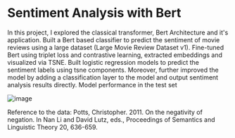# Sentiment Analysis with Bert 

In this project, I explored the classical transformer, Bert Architecture and it's application. Built a Bert based classifier to predict the sentiment of movie reviews using a large dataset (Large Movie Review Dataset v1). Fine-tuned Bert using triplet loss and contrastive learning, extracted embeddings and visualized via TSNE. Built logistic regression models to predict the sentiment labels using tsne components. Moreover, further improved the model by adding a classification layer to the model and output sentiment analysis results directly. 
Model performance in the test set 

![image](https://github.com/user-attachments/assets/dbd313ec-9781-4cc0-a39c-dcc4c5a8ed44)



Reference to the data: Potts, Christopher. 2011. On the negativity of negation. In Nan Li and David Lutz, eds., Proceedings of Semantics and Linguistic Theory 20, 636-659.
